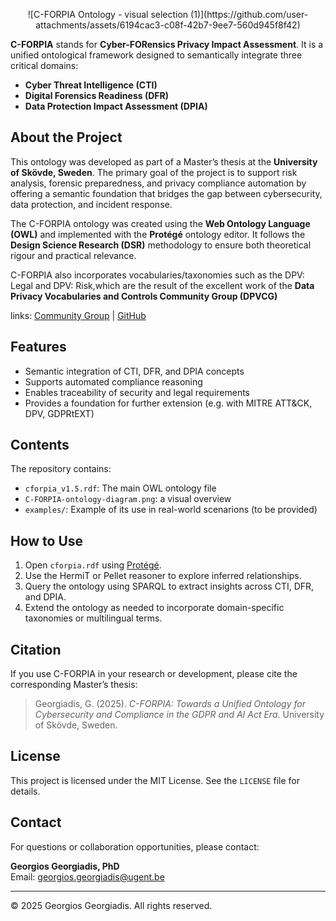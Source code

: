 
<p align="center">
![C-FORPIA Ontology - visual selection (1)](https://github.com/user-attachments/assets/6194cac3-c08f-42b7-9ee7-560d945f8f42)
</p>


**C-FORPIA** stands for **Cyber-FORensics Privacy Impact Assessment**. It is a unified ontological framework designed to semantically integrate three critical domains:
- **Cyber Threat Intelligence (CTI)**
- **Digital Forensics Readiness (DFR)**
- **Data Protection Impact Assessment (DPIA)**

## About the Project

This ontology was developed as part of a Master’s thesis at the **University of Skövde, Sweden**. The primary goal of the project is to support risk analysis, forensic preparedness, and privacy compliance automation by offering a semantic foundation that bridges the gap between cybersecurity, data protection, and incident response.

The C-FORPIA ontology was created using the **Web Ontology Language (OWL)** and implemented with the **Protégé** ontology editor. It follows the **Design Science Research (DSR)** methodology to ensure both theoretical rigour and practical relevance.

C-FORPIA also incorporates vocabularies/taxonomies such as the DPV: Legal and DPV: Risk,which are the result of the excellent work of the **Data Privacy Vocabularies and Controls Community Group (DPVCG)**

links: [Community Group](https://www.w3.org/community/dpvcg/) | [GitHub](https://github.com/w3c/dpv/)

## Features

- Semantic integration of CTI, DFR, and DPIA concepts
- Supports automated compliance reasoning
- Enables traceability of security and legal requirements
- Provides a foundation for further extension (e.g. with MITRE ATT&CK, DPV, GDPRtEXT)

## Contents

The repository contains:

- `cforpia_v1.5.rdf`: The main OWL ontology file
- `C-FORPIA-ontology-diagram.png`: a visual overview
- `examples/`: Example of its use in real-world scenarions (to be provided) 

## How to Use

1. Open `cforpia.rdf` using [Protégé](https://protege.stanford.edu/).
2. Use the HermiT or Pellet reasoner to explore inferred relationships.
3. Query the ontology using SPARQL to extract insights across CTI, DFR, and DPIA.
4. Extend the ontology as needed to incorporate domain-specific taxonomies or multilingual terms.

## Citation

If you use C-FORPIA in your research or development, please cite the corresponding Master’s thesis:

> Georgiadis, G. (2025). *C-FORPIA: Towards a Unified Ontology for Cybersecurity and Compliance in the GDPR and AI Act Era*. University of Skövde, Sweden.

## License

This project is licensed under the MIT License. See the `LICENSE` file for details.

## Contact

For questions or collaboration opportunities, please contact:

**Georgios Georgiadis, PhD**  
Email: [georgios.georgiadis@ugent.be](mailto:georgios.georgiadis@ugent.be)

---

© 2025 Georgios Georgiadis. All rights reserved.
